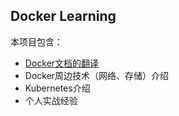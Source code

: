 ## Docker Learning

本项目包含：

* [Docker文档的翻译](./docker/document/README.md)
* Docker周边技术（网络、存储）介绍
* Kubernetes介绍
* 个人实战经验

